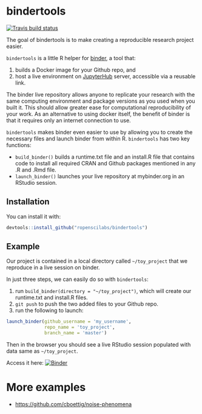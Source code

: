 # bindertools
[![Travis build status](https://travis-ci.org/ropenscilabs/bindertools.svg?branch=master)](https://travis-ci.org/ropenscilabs/bindertools)



The goal of bindertools is to make creating a reproducible research project easier.

`bindertools` is a little R helper for [binder](https://mybinder.org/), a tool that:

1. builds a Docker image for your Github repo, and
2. host a live environment on [JupyterHub](https://jupyterhub.readthedocs.io/en/latest/) server, accessible via a reusable link.

The binder live repository allows anyone to replicate your research with the same computing environment and package versions as you used when you built it. This should allow greater ease for computational reproducibility of your work. As an alternative to using docker itself, the benefit of binder is that it requires only an internet connection to use. 

`bindertools` makes binder even easier to use by allowing you to create the necessary files and launch binder from within R. `bindertools` has two key functions:

- `build_binder()` builds a runtime.txt file and an install.R file that contains code to install all required CRAN and Github packages mentioned in any .R and .Rmd file.
- `launch_binder()` launches your live repository at mybinder.org in an RStudio session.

## Installation

You can install it with:

``` r
devtools::install_github("ropenscilabs/bindertools")
```

## Example

Our project is contained in a local directory called `~/toy_project` that we reproduce in a live session on binder.

In just three steps, we can easily do so with `bindertools`:

1. run `build_binder(directory = "~/toy_project")`, which will create our runtime.txt and install.R files.
2. `git push` to push the two added files to your Github repo.
3. run the following to launch:
```r 
launch_binder(github_username = 'my_username', 
              repo_name = 'toy_project', 
              branch_name = 'master')
```

Then in the browser you should see a live RStudio session populated with data same as `~/toy_project`.

Access it here:
[![Binder](http://mybinder.org/badge.svg)](http://beta.mybinder.org/v2/gh/smwindecker/toy_project/master?urlpath=rstudio)

# More examples
- https://github.com/cboettig/noise-phenomena
